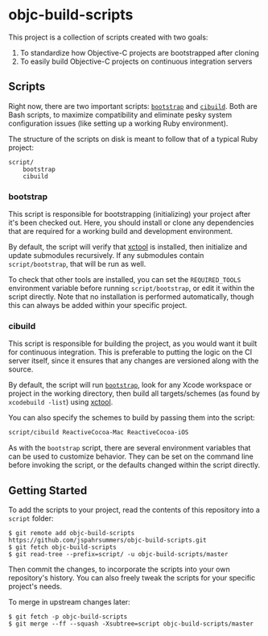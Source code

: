 # objc-build-scripts

This project is a collection of scripts created with two goals:

 1. To standardize how Objective-C projects are bootstrapped after cloning
 1. To easily build Objective-C projects on continuous integration servers

## Scripts

Right now, there are two important scripts: [`bootstrap`](#bootstrap) and
[`cibuild`](#cibuild). Both are Bash scripts, to maximize compatibility and
eliminate pesky system configuration issues (like setting up a working Ruby
environment).

The structure of the scripts on disk is meant to follow that of a typical Ruby
project:

```
script/
    bootstrap
    cibuild
```

### bootstrap

This script is responsible for bootstrapping (initializing) your project after
it's been checked out. Here, you should install or clone any dependencies that
are required for a working build and development environment.

By default, the script will verify that [xctool][] is installed, then initialize
and update submodules recursively. If any submodules contain `script/bootstrap`,
that will be run as well.

To check that other tools are installed, you can set the `REQUIRED_TOOLS`
environment variable before running `script/bootstrap`, or edit it within the
script directly. Note that no installation is performed automatically, though
this can always be added within your specific project.

### cibuild

This script is responsible for building the project, as you would want it built
for continuous integration. This is preferable to putting the logic on the CI
server itself, since it ensures that any changes are versioned along with the
source.

By default, the script will run [`bootstrap`](#bootstrap), look for any Xcode
workspace or project in the working directory, then build all targets/schemes
(as found by `xcodebuild -list`) using [xctool][].

You can also specify the schemes to build by passing them into the script:

```sh
script/cibuild ReactiveCocoa-Mac ReactiveCocoa-iOS
```

As with the `bootstrap` script, there are several environment variables that can
be used to customize behavior. They can be set on the command line before
invoking the script, or the defaults changed within the script directly.

## Getting Started

To add the scripts to your project, read the contents of this repository into
a `script` folder:

```
$ git remote add objc-build-scripts https://github.com/jspahrsummers/objc-build-scripts.git
$ git fetch objc-build-scripts
$ git read-tree --prefix=script/ -u objc-build-scripts/master
```

Then commit the changes, to incorporate the scripts into your own repository's
history. You can also freely tweak the scripts for your specific project's
needs.

To merge in upstream changes later:

```
$ git fetch -p objc-build-scripts
$ git merge --ff --squash -Xsubtree=script objc-build-scripts/master
```

[xctool]: https://github.com/facebook/xctool
